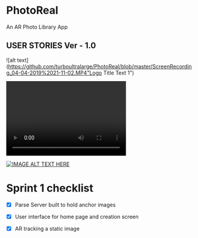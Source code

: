 # PhotoReal
An AR Photo Library App


## USER STORIES Ver - 1.0

![alt text](https://github.com/turboultralarge/PhotoReal/blob/master/ScreenRecording_04-04-2019%2021-11-02.MP4"Logo Title Text 1")

<video src="https://github.com/turboultralarge/PhotoReal/blob/master/ScreenRecording_04-04-2019%2021-11-02.MP4" width="320" height="200" controls preload></video>

[![IMAGE ALT TEXT HERE](https://youtu.be/7zWyM_eDVSA.jpg)](https://youtu.be/7zWyM_eDVSA)


# Sprint 1 checklist 

 - [x] Parse Server built to hold anchor images

 - [x] User interface for home page and creation screen

 - [x] AR tracking a static image
